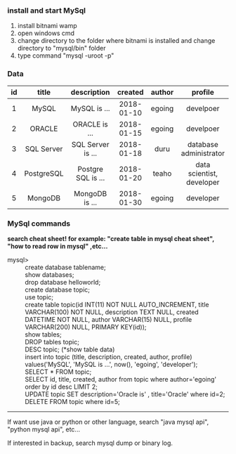 ### install and start MySql
1. install bitnami wamp
2. open windows cmd
3. change directory to the folder where bitnami is installed and change directory to "mysql/bin" folder
4. type command "mysql -uroot -p"

### Data
| id   | title         | description     | created      | author | profile    |
| :--: | :-----------: | :-------------: | :----------: | :----: | :--------: |
| 1    | MySQL | MySQL is ...    | 2018-01-10   | egoing | develpoer  |
| 2    | ORACLE | ORACLE is ...   | 2018-01-15   | egoing | develpoer  |
| 3    | SQL Server | SQL Server is ... | 2018-01-18   | duru | database administrator  |
| 4    | PostgreSQL | Postgre SQL is ... | 2018-01-20   | teaho | data scientist, developer  |
| 5    | MongoDB | MongoDB is ... | 2018-01-30   | egoing | developer  |


### MySql commands
**search cheat sheet! for example: "create table in mysql cheat sheet", "how to read row in mysql" ,etc...**
<dl>
  <dt>mysql></dt>
  <dd>create database tablename;</dd>
  <dd>show databases;</dd>
  <dd>drop database helloworld;</dd>
	<dd>create database topic;</dd>
	<dd>use topic;</dd>
	<dd>create table topic(id INT(11) NOT NULL AUTO_INCREMENT, title VARCHAR(100) NOT NULL, description TEXT NULL, created DATETIME NOT NULL,     author VARCHAR(15) NULL, profile VARCHAR(200) NULL, PRIMARY KEY(id));</dd>
	<dd>show tables;</dd>
	<dd>DROP tables topic;</dd>
	<dd>DESC topic; (*show table data)</dd>
	<dd>insert into topic (title, description, created, author, profile) values('MySQL', 'MySQL is ...', now(), 'egoing', 'developer');</dd>
	<dd>SELECT * FROM topic;</dd>
	<dd>SELECT id, title, created, author from topic where author='egoing' order by id desc LIMIT 2;</dd>
	<dd>UPDATE topic SET description='Oracle is' , title='Oracle' where id=2;</dd>
	<dd>DELETE FROM topic where id=5;</dd>
 </dl>

----

If want use java or python or other language, search "java mysql api", "python mysql api", etc...

If interested in backup, search mysql dump or binary log.
